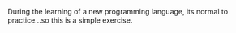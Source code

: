During the learning of a new programming language, its normal to practice...so this is a simple exercise. 
